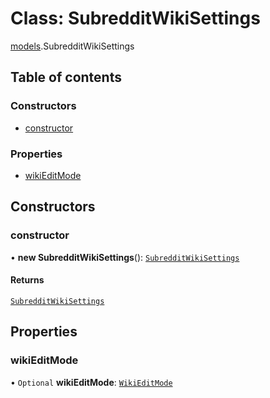 # Class: SubredditWikiSettings

[models](../modules/models.md).SubredditWikiSettings

## Table of contents

### Constructors

- [constructor](models.SubredditWikiSettings.md#constructor)

### Properties

- [wikiEditMode](models.SubredditWikiSettings.md#wikieditmode)

## Constructors

### <a id="constructor" name="constructor"></a> constructor

• **new SubredditWikiSettings**(): [`SubredditWikiSettings`](models.SubredditWikiSettings.md)

#### Returns

[`SubredditWikiSettings`](models.SubredditWikiSettings.md)

## Properties

### <a id="wikieditmode" name="wikieditmode"></a> wikiEditMode

• `Optional` **wikiEditMode**: [`WikiEditMode`](../modules/models.md#wikieditmode)

